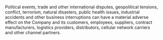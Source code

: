 Political  events,  trade  and  other  international  disputes,  geopolitical  tensions,  conflict,  terrorism,  natural  disasters,  public  health
issues,  industrial  accidents  and  other  business  interruptions  can  have  a  material  adverse  effect  on  the  Company  and  its
customers,  employees,  suppliers,  contract  manufacturers,  logistics  providers,  distributors,  cellular  network  carriers  and  other
channel partners.